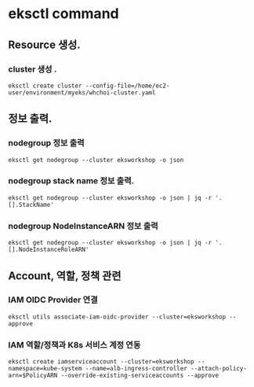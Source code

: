 # eksctl command

## Resource 생성. 

### cluster 생성 . 

```text
eksctl create cluster --config-file=/home/ec2-user/environment/myeks/whchoi-cluster.yaml 
```

## 정보 출력. 

### nodegroup 정보 출력 

```text
eksctl get nodegroup --cluster eksworkshop -o json
```

### nodegroup stack name 정보 출력. 

```text
eksctl get nodegroup --cluster eksworkshop -o json | jq -r '.[].StackName'
```

### nodegroup NodeInstanceARN 정보 출력

```text
eksctl get nodegroup --cluster eksworkshop -o json | jq -r '.[].NodeInstanceRoleARN'
```

## Account, 역할, 정책 관련 

### IAM OIDC Provider 연결

```text
eksctl utils associate-iam-oidc-provider --cluster=eksworkshop --approve
```

### IAM 역할/정책과 K8s 서비스 계정 연동

```text
eksctl create iamserviceaccount --cluster=eksworkshop --namespace=kube-system --name=alb-ingress-controller --attach-policy-arn=$PolicyARN --override-existing-serviceaccounts --approve
```




